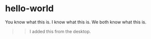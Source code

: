 # hello-world
You know what this is.
I know what this is.
We both know what this is.
>>I added this from the desktop.
